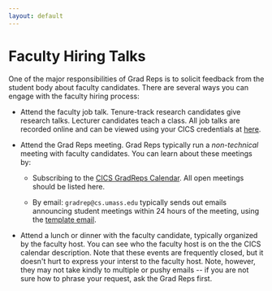 ```yaml
---
layout: default
---
```


# Faculty Hiring Talks
One of the major responsibilities of Grad Reps is to solicit feedback from the student body about faculty candidates. There are several ways you can engage with the faculty hiring process:

* Attend the faculty job talk. Tenure-track research candidates give research talks. Lecturer candidates teach a class. All job talks are recorded online and can be viewed using your CICS credentials at [here](http://podserv.cs.umass.edu/groups/facultytalks/).

* Attend the Grad Reps meeting. Grad Reps typically run a *non-technical* meeting with faculty candidates. You can learn about these meetings by:

    * Subscribing to the [CICS GradReps Calendar](). All open meetings should be listed here.

    * By email: `gradrep@cs.umass.edu` typically sends out emails announcing student meetings within 24 hours of the meeting, using the [template email](https://raw.githubusercontent.com/UMassGradReps/gradrep-resources/master/faculty_candidate_announcement_email_template.txt).

* Attend a lunch or dinner with the faculty candidate, typically organized by the faculty host. You can see who the faculty host is on the the CICS calendar description. Note that these events are frequently closed, but it doesn't hurt to express your interst to the faculty host. Note, however, they may not take kindly to multiple or pushy emails -- if you are not sure how to phrase your request, ask the Grad Reps first. 
